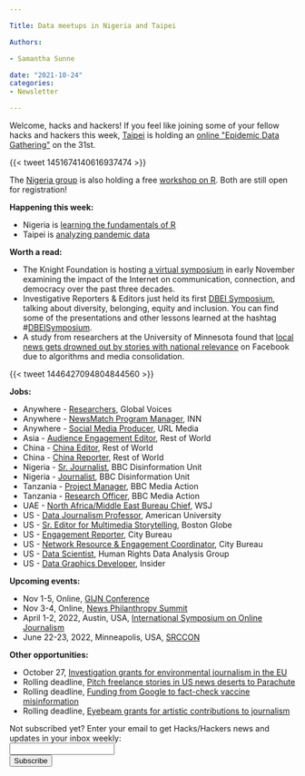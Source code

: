 ```yaml
---

Title: Data meetups in Nigeria and Taipei

Authors: 

- Samantha Sunne

date: "2021-10-24"
categories:
- Newsletter

---
```


Welcome, hacks and hackers! If you feel like joining some of your fellow hacks and hackers this week, [Taipei](https://hackshackers.taipei) is holding an [online "Epidemic Data Gathering"](https://hackshackers.taipei/events/latest/) on the 31st.

{{< tweet 1451674140616937474 >}}

The [Nigeria group](https://www.facebook.com/HacksHackersAfrica) is also holding a free [workshop on R](https://www.facebook.com/events/1300048473756763/). Both are still open for registration!

**Happening this week:**



* Nigeria is [learning the fundamentals of R](https://www.facebook.com/events/1300048473756763/)
* Taipei is [analyzing pandemic data](https://hackshackers.taipei/events/latest/)

**Worth a read:**



* The Knight Foundation is hosting [a virtual symposium](https://hopin.com/events/lessons-from-the-first-internet-ages-symposium) in early November examining the impact of the Internet on communication, connection, and democracy over the past three decades.
* Investigative Reporters & Editors just held its first [DBEI Symposium](https://www.ire.org/training/conferences/dbei-symposium/dbei-symposium-registration/), talking about diversity, belonging, equity and inclusion. You can find some of the presentations and other lessons learned at the hashtag #[DBEISymposium](https://twitter.com/hashtag/DBEISymposium?src=hashtag_click).
* A study from researchers at the University of Minnesota found that [local news gets drowned out by stories with national relevance](https://www.niemanlab.org/2021/10/media-consolidation-and-algorithms-make-facebook-a-bad-place-for-sharing-local-news-study-finds/) on Facebook due to algorithms and media consolidation.

{{< tweet 1446427094804844560 >}}

**Jobs:**



* Anywhere - [Researchers](https://globalvoices.org/2021/10/13/global-voices-seeks-researchers-to-participate-in-our-civic-media-observatory-projects/), Global Voices
* Anywhere - [NewsMatch Program Manager](https://inn.org/job/newsmatch-program-manager/), INN
* Anywhere - [Social Media Producer](https://url-media.com/social-media-producer-pt/), URL Media
* Asia - [Audience Engagement Editor](https://restofworld.org/about/hiring/audience-engagement-editor-asia/), Rest of World
* China - [China Editor](https://restofworld.org/about/hiring/china-editor/), Rest of World
* China - [China Reporter](https://restofworld.org/about/hiring/china-reporter/), Rest of World
* Nigeria - [Sr. Journalist](http://wscareerssearch.bbc.co.uk/jobs/job/Senior-Journalist-BBC-Disinformation-Unit/56486), BBC Disinformation Unit
* Nigeria - [Journalist](http://wscareerssearch.bbc.co.uk/jobs/job/Journalist-BBC-Disinformation-Unit/56484), BBC Disinformation Unit
* Tanzania - [Project Manager](https://www.bbc.co.uk/mediaaction/jobs/project-manager-tanzania-oct-2021/), BBC Media Action
* Tanzania - [Research Officer](https://www.bbc.co.uk/mediaaction/jobs/research-officer-tanzania-oct-2021/), BBC Media Action
* UAE - [North Africa/Middle East Bureau Chief](https://talkingbiznews.com/biz-news-help-wanted/wsj-seeks-north-africa-middle-east-bureau-chief-in-dubai/), WSJ
* US - [Data Journalism Professor](https://www.ire.org/job-center/term-instructor-data-journalism-2/), American University
* US - [Sr. Editor for Multimedia Storytelling](https://bostonglobemediapartners.applytojob.com/apply/1pscb83hHU/Senior-Editor-For-Multimedia-Storytelling), Boston Globe
* US - [Engagement Reporter](https://www.citybureau.org/engagement-reporter), City Bureau
* US - [Network Resource & Engagement Coordinator](https://www.citybureau.org/documenters-resource-engagement-coordinator), City Bureau
* US - [Data Scientist](https://hrdag.org/opportunities/), Human Rights Data Analysis Group
* US - [Data Graphics Developer](https://www.linkedin.com/jobs/view/2765488771/), Insider

**Upcoming events:**



* Nov 1-5, Online, [GIJN Conference](https://gijn.org/2021/03/24/the-global-investigative-journalism-conference-goes-online-oct-2021-we-head-to-sydney-in-22/)
* Nov 3-4, Online, [News Philanthropy Summit](https://www.lenfestinstitute.org/news-philanthropy-network/2021-news-philanthropy-network-summit-announcement/)
* April 1-2, 2022, Austin, USA, [International Symposium on Online Journalism](https://isoj.org/)
* June 22-23, 2022, Minneapolis, USA, [SRCCON](https://srccon.org)

**Other opportunities:**



* October 27, [Investigation grants for environmental journalism in the EU](https://www.journalismfund.eu/investigation-grants-environmental-journalism)
* Rolling deadline, [Pitch freelance stories in US news deserts to Parachute](https://parachutemagazine.com/)
* Rolling deadline, [Funding from Google to fact-check vaccine misinformation](https://blog.google/outreach-initiatives/google-news-initiative/open-fund-projects-debunking-vaccine-misinformation/)
* Rolling deadline, [Eyebeam grants for artistic contributions to journalism](https://www.eyebeam.org/eyebeam-center-for-the-future-of-journalism/)

<div id="mc_embed_signup"><form id="mc-embedded-subscribe-form" class="validate" action="//hackshackers.us1.list-manage.com/subscribe/post?u=c56f2e53d5ed6ef87f8aaa75c&amp;id=fb2bc6f10b" method="post" name="mc-embedded-subscribe-form" novalidate="" target="_blank">

<div id="mc_embed_signup_scroll">

<div class="mc-field-group"><label for="mce-EMAIL">Not subscribed yet? Enter your email to get Hacks/Hackers news and updates in your inbox weekly:  </label></div>

<div class="mc-field-group"><input id="mce-EMAIL" class="required email" name="EMAIL" type="email" value="" /></div>

<!-- real people should not fill this in and expect good things - do not remove this or risk form bot signups-->

<div style="position: absolute; left: -5000px;"><input tabindex="-1" name="b_c56f2e53d5ed6ef87f8aaa75c_fb2bc6f10b" type="text" value="" /></div>

<div class="clear"><input id="mc-embedded-subscribe" class="button" name="subscribe" type="submit" value="Subscribe" /></div>

</div>

</form></div>

<!--End mc_embed_signup-->

<meta name="twitter:card" content="summary">

<meta name="twitter:image:src" content="https://hackshackers.com/content-images/about/hackshackers_logomark.png">
